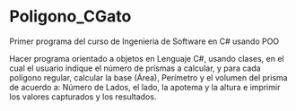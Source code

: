 # Poligono_CGato
Primer programa del curso de Ingenieria de Software en C# usando POO


Hacer programa orientado a objetos en Lenguaje C#,  usando clases,  en el cual el usuario indique el número de prismas a calcular, y para cada polígono regular, calcular la base (Área), Perímetro y el volumen del prisma de acuerdo a: Número de Lados, el lado, la apotema y la altura e imprimir los valores capturados y los resultados.
